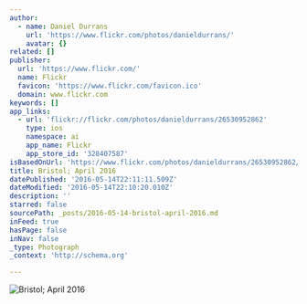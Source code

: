 ```yaml
---
author:
  - name: Daniel Durrans
    url: 'https://www.flickr.com/photos/danieldurrans/'
    avatar: {}
related: []
publisher:
  url: 'https://www.flickr.com/'
  name: Flickr
  favicon: 'https://www.flickr.com/favicon.ico'
  domain: www.flickr.com
keywords: []
app_links:
  - url: 'flickr://flickr.com/photos/danieldurrans/26530952862'
    type: ios
    namespace: ai
    app_name: Flickr
    app_store_id: '328407587'
isBasedOnUrl: 'https://www.flickr.com/photos/danieldurrans/26530952862/in/photostream/'
title: Bristol; April 2016
datePublished: '2016-05-14T22:11:11.509Z'
dateModified: '2016-05-14T22:10:20.010Z'
description: ''
starred: false
sourcePath: _posts/2016-05-14-bristol-april-2016.md
inFeed: true
hasPage: false
inNav: false
_type: Photograph
_context: 'http://schema.org'

---
```

![Bristol; April 2016](https://farm2.staticflickr.com/1620/26530952862_8b46f39516_b.jpg)
